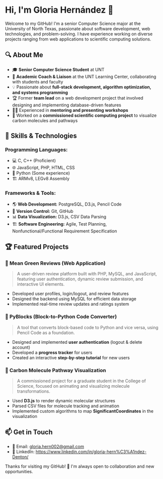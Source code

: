 # Hi, I'm Gloria Hernández 👋

Welcome to my GitHub! I'm a senior Computer Science major at the University of North Texas, passionate about software development, web technologies, and problem-solving. I have experience working on diverse projects ranging from web applications to scientific computing solutions.

## 🔍 About Me
- 🎓 **Senior Computer Science Student** at UNT
- 💼 **Academic Coach & Liaison** at the UNT Learning Center, collaborating with students and faculty
- 💡 Passionate about **full-stack development, algorithm optimization, and systems programming**
- 🏆 Former **team lead** on a web development project that involved designing and implementing database-driven features
- 🧑‍🏫 Experienced in **mentoring and presenting workshops**
- 🔬 Worked on a **commissioned scientific computing project** to visualize carbon molecules and pathways

## 🚀 Skills & Technologies
### **Programming Languages:**
- 💻 C, C++ (Proficient)
- 🌐 JavaScript, PHP, HTML, CSS
- 🐍 Python (Some experience)
- 🏗️ ARMv8, LEGv8 Assembly

### **Frameworks & Tools:**
- 🌎 **Web Development:** PostgreSQL, D3.js, Pencil Code
- 🔄 **Version Control:** Git, GitHub
- 📊 **Data Visualization:** D3.js, CSV Data Parsing
- 🏗️ **Software Engineering:** Agile, Test Planning, Nonfunctional/Functional Requirement Specification

## 🏆 Featured Projects
### **🌱 Mean Green Reviews** (Web Application)
> A user-driven review platform built with PHP, MySQL, and JavaScript, featuring user authentication, dynamic review submission, and interactive UI elements.
- Developed user profiles, login/logout, and review features
- Designed the backend using MySQL for efficient data storage
- Implemented real-time review updates and ratings system

### **🧩 PyBlocks** (Block-to-Python Code Converter)
> A tool that converts block-based code to Python and vice versa, using Pencil Code as a foundation.
- Designed and implemented **user authentication** (logout & delete account)
- Developed a **progress tracker** for users
- Created an interactive **step-by-step tutorial** for new users

### **🔬 Carbon Molecule Pathway Visualization**
> A commissioned project for a graduate student in the College of Science, focused on animating and visualizing molecule transformations.
- Used **D3.js** to render dynamic molecular structures
- Parsed CSV files for molecule tracking and animation
- Implemented custom algorithms to map **SignificantCoordinates** in the visualization

## 📫 Get in Touch
- 📧 Email: gloria.hern002@gmail.com
- 💼 LinkedIn: https://www.linkedin.com/in/gloria-hern%C3%A1ndez-Denton/

Thanks for visiting my GitHub! 🚀 I'm always open to collaboration and new opportunities.

